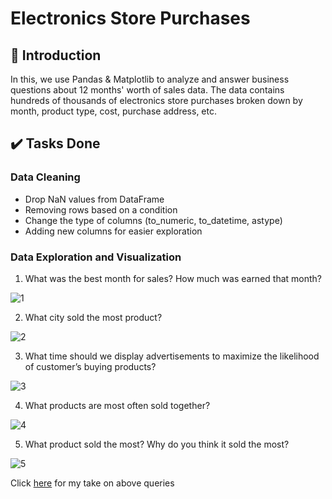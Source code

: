 # Electronics Store Purchases

## 📝 Introduction
In this, we use Pandas & Matplotlib to analyze and answer business questions about 12 months' worth of sales data. The data contains hundreds of thousands of electronics store purchases broken down by month, product type, cost, purchase address, etc. 

## ✔️ Tasks Done

### Data Cleaning
- Drop NaN values from DataFrame
- Removing rows based on a condition
- Change the type of columns (to_numeric, to_datetime, astype)
- Adding new columns for easier exploration
  
### Data Exploration and Visualization

1. What was the best month for sales? How much was earned that month?

![1](https://github.com/Kanikamittal99/Electronics_Store_Purchases/assets/32505627/4b8f3be2-f78a-44ee-a9ec-ac802636d83c)

2. What city sold the most product?

![2](https://github.com/Kanikamittal99/Electronics_Store_Purchases/assets/32505627/308441c1-d83c-4be6-8493-dfd79b5e1ae2)

3. What time should we display advertisements to maximize the likelihood of customer’s buying products?

![3](https://github.com/Kanikamittal99/Electronics_Store_Purchases/assets/32505627/8255070c-e948-4954-a86a-c1d97e6161d8)

4. What products are most often sold together?

![4](https://github.com/Kanikamittal99/Electronics_Store_Purchases/assets/32505627/b5743054-ec87-4f06-8474-20d8ad963b3d)

5. What product sold the most? Why do you think it sold the most?

![5](https://github.com/Kanikamittal99/Electronics_Store_Purchases/assets/32505627/cc18ef6c-2894-476c-a25b-ed94a7b8a04c)

Click [here](https://github.com/Kanikamittal99/Electronics_Store_Purchases/blob/main/SalesAnalysis/SalesAnalysis.ipynb) for my take on above queries
